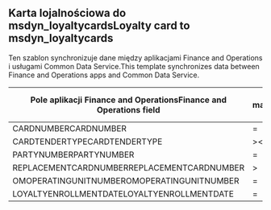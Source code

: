## <a name="loyalty-card-to-msdyn_loyaltycards"></a><span data-ttu-id="5f75e-101">Karta lojalnościowa do msdyn_loyaltycards</span><span class="sxs-lookup"><span data-stu-id="5f75e-101">Loyalty card to msdyn_loyaltycards</span></span>

<span data-ttu-id="5f75e-102">Ten szablon synchronizuje dane między aplikacjami Finance and Operations i usługami Common Data Service.</span><span class="sxs-lookup"><span data-stu-id="5f75e-102">This template synchronizes data between Finance and Operations apps and Common Data Service.</span></span>

<span data-ttu-id="5f75e-103">Pole aplikacji Finance and Operations</span><span class="sxs-lookup"><span data-stu-id="5f75e-103">Finance and Operations field</span></span> | <span data-ttu-id="5f75e-104">Typ mapy</span><span class="sxs-lookup"><span data-stu-id="5f75e-104">Map type</span></span> | <span data-ttu-id="5f75e-105">Inne pole rozwiązania Dynamics 365</span><span class="sxs-lookup"><span data-stu-id="5f75e-105">Other Dynamics 365 field</span></span> | <span data-ttu-id="5f75e-106">Wartość domyślna</span><span class="sxs-lookup"><span data-stu-id="5f75e-106">Default value</span></span>
---|---|---|---
<span data-ttu-id="5f75e-107">CARDNUMBER</span><span class="sxs-lookup"><span data-stu-id="5f75e-107">CARDNUMBER</span></span> | = | <span data-ttu-id="5f75e-108">msdyn_cardnumber</span><span class="sxs-lookup"><span data-stu-id="5f75e-108">msdyn_cardnumber</span></span> | 
<span data-ttu-id="5f75e-109">CARDTENDERTYPE</span><span class="sxs-lookup"><span data-stu-id="5f75e-109">CARDTENDERTYPE</span></span> | >< | <span data-ttu-id="5f75e-110">msdyn_cardtendertype</span><span class="sxs-lookup"><span data-stu-id="5f75e-110">msdyn_cardtendertype</span></span> | 
<span data-ttu-id="5f75e-111">PARTYNUMBER</span><span class="sxs-lookup"><span data-stu-id="5f75e-111">PARTYNUMBER</span></span> | = | <span data-ttu-id="5f75e-112">msdyn_partynumber</span><span class="sxs-lookup"><span data-stu-id="5f75e-112">msdyn_partynumber</span></span> | 
<span data-ttu-id="5f75e-113">REPLACEMENTCARDNUMBER</span><span class="sxs-lookup"><span data-stu-id="5f75e-113">REPLACEMENTCARDNUMBER</span></span> | > | <span data-ttu-id="5f75e-114">msdyn_replacementcardnumber</span><span class="sxs-lookup"><span data-stu-id="5f75e-114">msdyn_replacementcardnumber</span></span> | 
<span data-ttu-id="5f75e-115">OMOPERATINGUNITNUMBER</span><span class="sxs-lookup"><span data-stu-id="5f75e-115">OMOPERATINGUNITNUMBER</span></span> | = | <span data-ttu-id="5f75e-116">msdyn_operatingunitnumber</span><span class="sxs-lookup"><span data-stu-id="5f75e-116">msdyn_operatingunitnumber</span></span> | 
<span data-ttu-id="5f75e-117">LOYALTYENROLLMENTDATE</span><span class="sxs-lookup"><span data-stu-id="5f75e-117">LOYALTYENROLLMENTDATE</span></span> | = | <span data-ttu-id="5f75e-118">msdyn_enrollmentdate</span><span class="sxs-lookup"><span data-stu-id="5f75e-118">msdyn_enrollmentdate</span></span> | 
